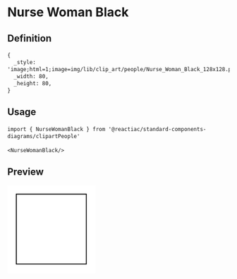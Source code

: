 # Nurse Woman Black

## Definition

```
{
  _style: 'image;html=1;image=img/lib/clip_art/people/Nurse_Woman_Black_128x128.pngstrokeColor=none;',
  _width: 80,
  _height: 80,
}
```

## Usage

```
import { NurseWomanBlack } from '@reactiac/standard-components-diagrams/clipartPeople'

<NurseWomanBlack/>
```

## Preview

<img src="./nurse-woman-black.png" width="200"/>
